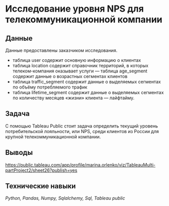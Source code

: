 # Исследование уровня NPS для телекоммуникационной компании

## Данные

Данные предоставлены заказчиком исследования.
- таблица user содержит основную информацию о клиентах
- таблица location содержит справочник территорий, в которых телеком-компания оказывает услуги
— таблица age_segment содержит данные о возрастных сегментах клиентов
- таблица traffic_segment  содержит данные о выделяемых сегментах по объёму потребляемого трафик
- таблица lifetime_segment содержит данные о выделяемых сегментах по количеству месяцев «жизни» клиента — лайфтайму.

## Задача

С помощью Tableau Public стоит задача определить текущий уровень потребительской лояльности, или NPS, среди клиентов из России для крупной телекоммуникационной компании. 

## Выводы

https://public.tableau.com/app/profile/marina.orlenko/viz/TableauMulti-partProject2/sheet26?publish=yes

## Технические навыки
*Python, Pandas, Numpy, Sqlalchemy, Sql, Tableau public*

